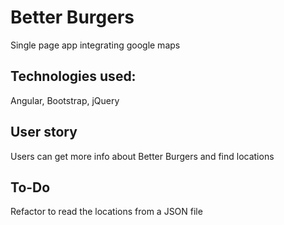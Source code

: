 # Better Burgers
Single page app integrating google maps

## Technologies used:
Angular, 
Bootstrap, 
jQuery

## User story
Users can get more info about Better Burgers and find locations

## To-Do
Refactor to read the locations from a JSON file
